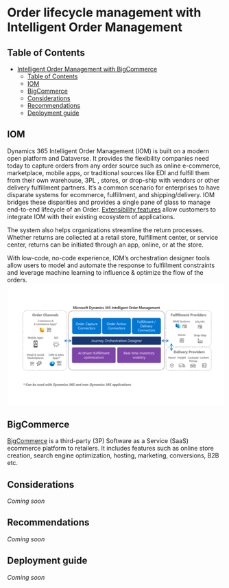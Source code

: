 # Order lifecycle management with Intelligent Order Management

## Table of Contents

- [Intelligent Order Management with BigCommerce](#intelligent-order-management-with-bigcommerce)
  - [Table of Contents](#table-of-contents)
  - [IOM](#iom)
  - [BigCommerce](#bigcommerce)
  - [Considerations](#considerations)
  - [Recommendations](#recommendations)
  - [Deployment guide](#deployment-guide)

## IOM

Dynamics 365 Intelligent Order Management (IOM) is built on a modern open platform and Dataverse. It provides the flexibility companies need today to capture orders from any order source such as online e-commerce, marketplace, mobile apps, or traditional sources like EDI  and fulfill them from their own warehouse, 3PL , stores, or drop-ship with vendors or other delivery fulfillment partners.
It’s a common scenario for enterprises to have disparate systems for ecommerce, fulfillment, and shipping/delivery. IOM bridges these disparities and provides a single pane of glass to manage end-to-end lifecycle of an Order. [Extensibility features](https://docs.microsoft.com/en-us/dynamics365/intelligent-order-management/extensibility) allow customers to integrate IOM with their existing ecosystem of applications.

The system also helps organizations streamline the return processes. Whether returns are collected at a retail store, fulfillment center, or service center, returns can be initiated through an app, online, or at the store.

With low-code, no-code experience, IOM’s orchestration designer tools allow users to model and automate the response to fulfillment constraints and leverage machine learning to influence & optimize the flow of the orders.
![IOM capabilities](./media/iom-overview.png)

## BigCommerce

[BigCommerce](https://www.bigcommerce.com/product/) is a third-party (3P) Software as a Service (SaaS) ecommerce platform to retailers. It includes features such as online store creation, search engine optimization, hosting, marketing, conversions, B2B etc.

## Considerations

*Coming soon*

## Recommendations

*Coming soon*

## Deployment guide

*Coming soon*
